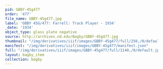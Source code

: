 ```yaml
---
pid: GBBY-45g477
order: '477'
file_name: GBBY-45g477.jpg
label: 'GBBY 45G/477: Farrell: Track Player - 1934'
_date: '1934'
object_type: glass plate negative
source: http://archives.nd.edu/Bagby/GBBY-45g477.jpg
thumbnail: "/img/derivatives/iiif/images/GBBY-45g477/full/250,/0/default.jpg"
manifest: "/img/derivatives/iiif/images/GBBY-45g477/manifest.json"
full: "/img/derivatives/iiif/images/GBBY-45g477/full/1140,/0/default.jpg"
layout: bagby_item
collection: bagby
---
```


